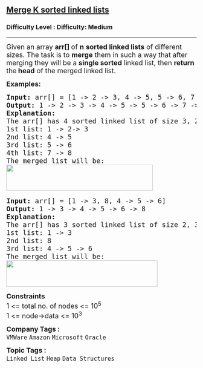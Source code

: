 <h2><a href="https://www.geeksforgeeks.org/problems/merge-k-sorted-linked-lists/0">Merge K sorted linked lists</a></h2><h3>Difficulty Level : Difficulty: Medium</h3><hr><div class="problems_problem_content__Xm_eO"><p><span style="font-size: 18px;">Given an array <strong>arr[] </strong>of <strong>n</strong> <strong>sorted linked lists</strong> of different sizes. The task is to <strong>merge</strong> them in such a way that after merging they will be a <strong>single sorted</strong> linked list, then <strong>return </strong>the<strong> head</strong> of the merged linked list.</span></p>
<p><span style="font-size: 18px;"><strong>Examples:</strong></span></p>
<pre><span style="font-size: 18px;"><strong>Input: </strong>arr[] = [1 -&gt; 2 -&gt; 3, 4 -&gt; 5, 5 -&gt; 6, 7 -&gt; 8]
<strong>Output: </strong>1 -&gt; 2 -&gt; 3 -&gt; 4 -&gt; 5 -&gt; 5 -&gt; 6 -&gt; 7 -&gt; 8<strong>
Explanation:<br></strong>The arr[] has 4 sorted linked list of size 3, 2, 2, 2.
1st list: 1 -&gt; 2-&gt; 3
2nd list: 4 -&gt; 5
3rd list: 5 -&gt; 6
4th list: 7 -&gt; 8
The merged list will be:
</span><img src="https://media.geeksforgeeks.org/img-practice/prod/addEditProblem/700265/Web/Other/blobid0_1737094930.png" width="388" height="68"> </pre>
<pre><span style="font-size: 18px;"><strong>Input: </strong>arr[] = [1 -&gt; 3, 8, 4 -&gt; 5 -&gt; 6]
<strong>Output: </strong>1 -&gt; 3 -&gt; 4 -&gt; 5 -&gt; 6 -&gt; 8<strong>
Explanation:<br></strong>The arr[] has 3 sorted linked list of size 2, 3, 1.
1st list: 1 -&gt; 3
2nd list: 8
3rd list: 4 -&gt; 5 -&gt; 6
The merged list will be:<br><img src="https://media.geeksforgeeks.org/img-practice/prod/addEditProblem/700265/Web/Other/blobid1_1722513386.png" width="400" height="70"></span>
</pre>
<p><span style="font-size: 18px;"><strong>Constraints</strong><br>1 &lt;= total no. of nodes &lt;= 10<sup>5</sup><sup><br></sup>1 &lt;= node-&gt;data &lt;= 10<sup>3</sup></span></p></div><p><span style=font-size:18px><strong>Company Tags : </strong><br><code>VMWare</code>&nbsp;<code>Amazon</code>&nbsp;<code>Microsoft</code>&nbsp;<code>Oracle</code>&nbsp;<br><p><span style=font-size:18px><strong>Topic Tags : </strong><br><code>Linked List</code>&nbsp;<code>Heap</code>&nbsp;<code>Data Structures</code>&nbsp;